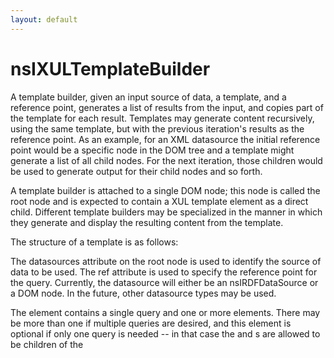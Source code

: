 ```yaml
---
layout: default
---
```


# nsIXULTemplateBuilder #

A template builder, given an input source of data, a template, and a
reference point, generates a list of results from the input, and copies
part of the template for each result. Templates may generate content
recursively, using the same template, but with the previous iteration's
results as the reference point. As an example, for an XML datasource the
initial reference point would be a specific node in the DOM tree and a
template might generate a list of all child nodes. For the next iteration,
those children would be used to generate output for their child nodes and
so forth.

A template builder is attached to a single DOM node; this node is called
the root node and is expected to contain a XUL template element as a direct
child. Different template builders may be specialized in the manner in
which they generate and display the resulting content from the template.

The structure of a template is as follows:

<rootnode datasources="" ref="">
  <template>
    <queryset>
      <query>
      </query>
      <rule>
        <conditions>...</conditions>
        <bindings>...</bindings>
        <action>...</action>
      </rule>
    </queryset>
  </template>
</rootnode>

The datasources attribute on the root node is used to identify the source
of data to be used. The ref attribute is used to specify the reference
point for the query. Currently, the datasource will either be an
nsIRDFDataSource or a DOM node. In the future, other datasource types may
be used.

The <queryset> element contains a single query and one or more <rule>
elements. There may be more than one <queryset> if multiple queries are
desired, and this element is optional if only one query is needed -- in
that case the <query> and <rule>s are allowed to be children of the
<template> node

The contents of the query are processed by a separate component called a
query processor. This query processor is expected to use this query to
generate results when asked by the template builder. The template builder
then generates output for each result based on the <rule> elements.

This allows the query processor to be specific to a particular kind of
input data or query syntax, while the template builder remains independent
of the kind of data being used. Due to this, the query processor will be
supplied with the datasource and query which the template builder handles
in an opaque way, while the query processor handles these more
specifically.

Results implement the nsIXULTemplateResult interface and may be identified
by an id which must be unique within a given set of query results.

Each query may be accompanied by one or more <rule> elements. These rules
are evaluated by the template builder for each result produced by the
query. A rule consists of conditions that cause a rule to be either
accepted or rejected. The condition syntax allows for common conditional
handling; additional filtering may be applied by adding a custom filter
to a rule with the builder's addRuleFilter method.

If a result passes a rule's conditions, this is considered a match, and the
content within the rule's <action> body is inserted as a sibling of the
<template>, assuming the template builder creates real DOM content. Only
one rule will match a result. For a tree builder, for example, the content
within the action body is used to create the tree rows instead. A matching
result must have its ruleMatched method called. When a result no longer
matches, the result's hasBeenRemoved method must be called.

Optionally, the rule may have a <bindings> section which may be used to
define additional variables to be used within an action body. Each of these
declared bindings must be supplied to the query processor via its
addBinding method. The bindings are evaluated after a rule has matched.

Templates may generate content recursively, using the previous iteration's
results as reference point to invoke the same queries. Since the reference
point is different, different output will typically be generated.

The reference point nsIXULTemplateResult object for the first iteration is
determined by calling the query processor's translateRef method using the
value of the root node's ref attribute. This object may be retrieved later
via the builder's rootResult property.

For convenience, each reference point as well as all results implement the
nsIXULTemplateResult interface, allowing the result objects from each
iteration to be used directly as the reference points for the next
iteration.

When using multiple queries, each may generate results with the same id.
More than one of these results may match one of the rules in their
respective queries, however only the result for the earliest matching query
in the template becomes the active match and generates output. The
addResult, removeResult, replaceResult and resultBindingChanged methods may
be called by the query processor to indicate that the set of valid results
has changed, such that a different query may match. If a different match
would become active, the content for the existing match is removed and the
content for the new match is generated. A query processor is not required
to provide any support for updating results after they have been generated.

See http://wiki.mozilla.org/XUL:Templates_Plan for details about templates.


## root ##

The root node in the DOM to which this builder is attached.


## datasource ##

The opaque datasource object that is used for the template. This object
is created by the getDataSource method of the query processor. May be
null if the datasource has not been loaded yet. Set this attribute to
use a different datasource and rebuild the template.

For an RDF datasource, this will be the same as the database. For XML
this will be the nsIDOMNode for the datasource document or node for
an inline reference (such as #name). Other query processors may use
other types for the datasource.


## database ##

The composite datasource that the template builder observes
and uses to create content. This is used only for RDF queries and is
maintained for backwards compatibility. It will be the same object as
the datasource property. For non-RDF queries, it will always be null.


## rootResult ##

The virtual result representing the starting reference point,
determined by calling the query processor's translateRef method
with the root node's ref attribute as an argument.


## queryProcessor ##

The query processor used to generate results.


## rebuild ##

Force the template builder to rebuild its content. All existing content
will be removed first. The query processor's done() method will be
invoked during cleanup, followed by its initializeForBuilding method
when the content is to be regenerated.



## refresh ##

Reload any of our RDF datasources that support nsIRDFRemoteDatasource. 

@note This is a temporary hack so that remote-XUL authors can
      reload remote datasources. When RDF becomes remote-scriptable,
      this will no longer be necessary.


## addResult ##

Inform the template builder that a new result is available. The builder
will add this result to the set of results. The query node that the
new result applies to must be specified using the aQueryNode parameter.

The builder will apply the rules associated with the query to the new
result, unless a result with the same id from an earlier query
supersedes it, and the result's RuleMatched method will be called if it
matches.

@param aResult the result to add
@param aQueryNode the query that the result applies to

@throws NS_ERROR_NULL_POINTER if aResult or aQueryNode are null


## removeResult ##

Inform the template builder that a result no longer applies. The builder
will call the remove content generated for the result, if any. If a different
query would then match instead, it will become the active match. This
method will have no effect if the result isn't known to the builder.

@param aResult the result to remove

@throws NS_ERROR_NULL_POINTER if aResult is null


## replaceResult ##

Inform the template builder that one result should be replaced with
another. Both the old result (aOldResult) and the new result
(aNewResult) must have the same id. The query node that the new result
applies to must be specified using the aQueryNode parameter.

This method is expected to have the same effect as calling both
removeResult for the old result and addResult for the new result.

@param aOldResult the old result
@param aNewResult the new result
@param aQueryNode the query that the new result applies to

@throws NS_ERROR_NULL_POINTER if either argument is null, or
        NS_ERROR_INVALID_ARG if the ids don't match


## resultBindingChanged ##

Inform the template builder that one or more of the optional bindings
for a result has changed. In this case, the rules are not reapplied as
it is expected that the same rule will still apply. The builder will
resynchronize any variables that are referenced in the action body.

@param aResult the result to change

@throws NS_ERROR_NULL_POINTER if aResult is null


## getResultForId ##

Return the result for a given id. Only one such result is returned and
is always the result with that id associated with the active match.
This method will return null is there is no result for the id.

@param aId the id to return the result for


## getResultForContent ##

Retrieve the result corresponding to a generated element, or null is
there isn't one.

@param aContent element to result the result of


## hasGeneratedContent ##

Returns true if the node has content generated for it. This method is
intended to be called only by the RDF query processor. If aTag is set,
the content must have a tag name that matches aTag. aTag may be ignored
for builders that don't generate real DOM content.

@param aNode node to check
@param aTag tag that must match


## addRuleFilter ##

Adds a rule filter for a given rule, which may be used for specialized
rule filtering. Any existing filter on the rule is removed. The default
conditions specified inside the <rule> tag are applied before the
rule filter is applied, meaning that the filter may be used to further
filter out results but not reaccept results that have already been
rejected.

@param aRule the rule to apply the filter to
@param aFilter the filter to add


## init ##

Called to initialize a XUL content builder on a particular root
element. This element presumably has a ``datasources''
attribute, which the builder will parse to set up the template
builder's datasources.


## createContents ##

Invoked lazily by a XUL element that needs its child content built.
If aForceCreation is true, then the contents of an element will be
generated even if it is closed. If false, the element will only
generate its contents if it is open. This behaviour is used with menus.


## addListener ##

Add a listener to this template builder. The template builder
holds a strong reference to the listener.


## removeListener ##

Remove a listener from this template builder.

